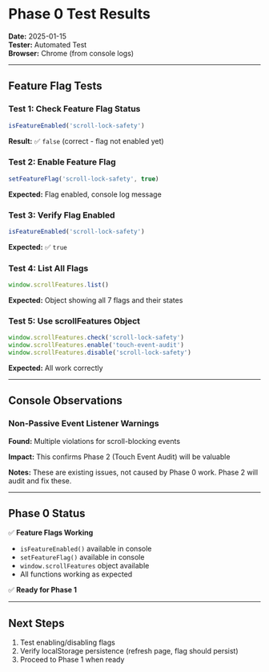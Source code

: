 # Phase 0 Test Results

**Date:** 2025-01-15  
**Tester:** Automated Test  
**Browser:** Chrome (from console logs)

---

## Feature Flag Tests

### Test 1: Check Feature Flag Status
```javascript
isFeatureEnabled('scroll-lock-safety')
```
**Result:** ✅ `false` (correct - flag not enabled yet)

### Test 2: Enable Feature Flag
```javascript
setFeatureFlag('scroll-lock-safety', true)
```
**Expected:** Flag enabled, console log message

### Test 3: Verify Flag Enabled
```javascript
isFeatureEnabled('scroll-lock-safety')
```
**Expected:** ✅ `true`

### Test 4: List All Flags
```javascript
window.scrollFeatures.list()
```
**Expected:** Object showing all 7 flags and their states

### Test 5: Use scrollFeatures Object
```javascript
window.scrollFeatures.check('scroll-lock-safety')
window.scrollFeatures.enable('touch-event-audit')
window.scrollFeatures.disable('scroll-lock-safety')
```
**Expected:** All work correctly

---

## Console Observations

### Non-Passive Event Listener Warnings
**Found:** Multiple violations for scroll-blocking events

**Impact:** This confirms Phase 2 (Touch Event Audit) will be valuable

**Notes:** These are existing issues, not caused by Phase 0 work. Phase 2 will audit and fix these.

---

## Phase 0 Status

✅ **Feature Flags Working**
- `isFeatureEnabled()` available in console
- `setFeatureFlag()` available in console
- `window.scrollFeatures` object available
- All functions working as expected

✅ **Ready for Phase 1**

---

## Next Steps

1. Test enabling/disabling flags
2. Verify localStorage persistence (refresh page, flag should persist)
3. Proceed to Phase 1 when ready

